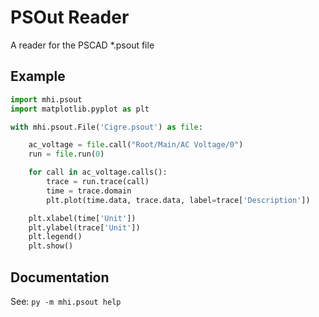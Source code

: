 # PSOut Reader

A reader for the PSCAD *.psout file

## Example

```python
import mhi.psout
import matplotlib.pyplot as plt

with mhi.psout.File('Cigre.psout') as file:

    ac_voltage = file.call("Root/Main/AC Voltage/0")
    run = file.run(0)

    for call in ac_voltage.calls():
        trace = run.trace(call)
        time = trace.domain
        plt.plot(time.data, trace.data, label=trace['Description'])

    plt.xlabel(time['Unit'])
    plt.ylabel(trace['Unit'])
    plt.legend()
    plt.show()
```

## Documentation

See: ``py -m mhi.psout help``
